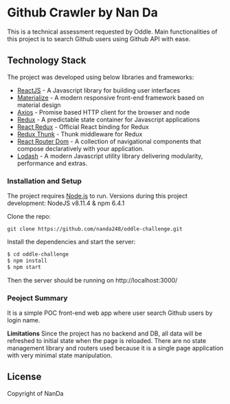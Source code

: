 # Github Crawler by Nan Da

This is a technical assessment requested by Oddle.
Main functionalities of this project is to search Github users using Github API with ease.

## Technology Stack
The project was developed using below libraries and frameworks:
* [ReactJS](https://reactjs.org/) - A Javascript library for building user interfaces
* [Materialize](https://materializecss.com/) - A modern responsive front-end framework based on material design
* [Axios](https://github.com/axios/axios) - Promise based HTTP client for the browser and node
* [Redux](https://redux.js.org/) - A predictable state container for Javascript applications
* [React Redux](https://github.com/reduxjs/react-redux) - Official React binding for Redux
* [Redux Thunk](https://github.com/reduxjs/redux-thunk) - Thunk middleware for Redux
* [React Router Dom](https://reacttraining.com/react-router/web/guides/quick-start) - A collection of navigational components that compose declaratively with your application.
* [Lodash](https://lodash.com/) - A modern Javascript utility library delivering modularity, performance and extras.

### Installation and Setup
The project requires [Node.js](https://nodejs.org/) to run.
Versions during this project development: NodeJS v8.11.4 & npm 6.4.1

Clone the repo:
```
git clone https://github.com/nanda248/oddle-challenge.git
```

Install the dependencies and start the server:

```sh
$ cd oddle-challenge
$ npm install
$ npm start
```
Then the server should be running on http://localhost:3000/

### Peoject Summary
It is a simple POC front-end web app where user search Github users by login name.

**Limitations**
Since the project has no backend and DB, all data will be refreshed to initial state when the page is reloaded. There are no state management library and routers used because it is a single page application with very minimal state manipulation. 

License
----
Copyright of NanDa

